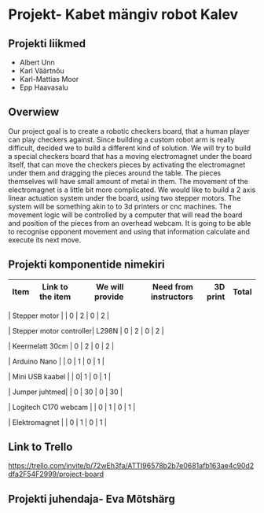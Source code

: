 # Projekt- Kabet mängiv robot Kalev

## Projekti liikmed

* Albert Unn
* Karl Väärtnõu
* Karl-Mattias Moor
* Epp Haavasalu

## Overwiew

Our project goal is to create a robotic checkers board, that a human player can play checkers against.
Since building a custom robot arm is really difficult, decided we to build a different kind of solution.
We will try to build a special checkers board that has a moving electromagnet under the board itself, that can move the checkers pieces by activating the electromagnet under them and dragging the pieces around the table. The pieces themselves will have small amount of metal in them. The movement of the electromagnet is a little bit more complicated.
We would like to build a 2 axis linear actuation system under the board, using two stepper motors. The system will be something akin to to 3d printers or cnc machines.
The movement logic will be controlled by a computer that will read the board and position of the pieces from an overhead webcam. It is going to be able to recognise opponent movement and using that information calculate and execute its next move.

## Projekti komponentide nimekiri

| Item | Link to the item | We will provide | Need from instructors | 3D print | Total |
| ---- | ---------------- | --------------: | --------------------: | -------: | :---: |

| Stepper motor | | 0 | 2 | 0  | 2 |

| Stepper motor controller| L298N | 0 | 2 | 0 | 2 |

| Keermelatt 30cm | 0 | 2 | 0  | 2 |

| Arduino Nano | | 0 | 1 | 0 | 1 |

| Mini USB kaabel | | 0| 1 | 0 | 1 |

| Jumper juhtmed| | 0  | 30 | 0 | 30 |

| Logitech C170 webcam | | 0 | 1 | 0 | 1 |

| Elektromagnet | | 0 | 1 | 0 | 1 |

## Link to Trello

<https://trello.com/invite/b/72wEh3fa/ATTI96578b2b7e0681afb163ae4c90d2dfa2F54F2999/project-board>

## Projekti juhendaja- Eva Mõtshärg
